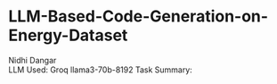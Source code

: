# LLM-Based-Code-Generation-on-Energy-Dataset
Nidhi Dangar <br/>
LLM Used: Groq llama3-70b-8192
Task Summary:
